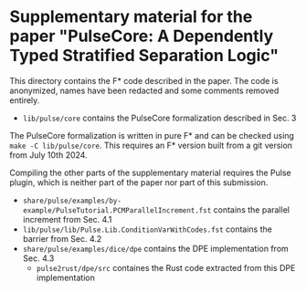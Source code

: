 # Supplementary material for the paper "PulseCore: A Dependently Typed Stratified Separation Logic"

This directory contains the F* code described in the paper.
The code is anonymized, names have been redacted and some comments removed entirely.

  - `lib/pulse/core` contains the PulseCore formalization described in Sec. 3

The PulseCore formalization is written in pure F* and can be checked using `make -C lib/pulse/core`.
This requires an F* version built from a git version from July 10th 2024.

Compiling the other parts of the supplementary material requires the Pulse plugin,
which is neither part of the paper nor part of this submission.

  - `share/pulse/examples/by-example/PulseTutorial.PCMParallelIncrement.fst` contains the parallel increment from Sec. 4.1
  - `lib/pulse/lib/Pulse.Lib.ConditionVarWithCodes.fst` contains the barrier from Sec. 4.2
  - `share/pulse/examples/dice/dpe` contains the DPE implementation from Sec. 4.3
    - `pulse2rust/dpe/src` containes the Rust code extracted from this DPE implementation
